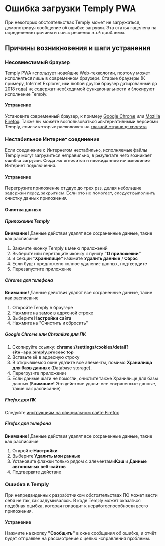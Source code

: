 # Ошибка загрузки Temply PWA

[tags]: # (пробл, груз, ошиб, не, критич, фатал, поддерж, совмести, очист, удал, кеш, кэш, куки, cache, cookie, стер)
При некоторых обстоятельствах Temply может не загружаться, демонстрируя сообщение об ошибке загрузки.
Эта статья нацелена на определение причины и поиск решения этой проблемы.

## Причины возникновения и шаги устранения
### Несовместимый браузер
Temply PWA использует новейшие Web-технологии, поэтому может исполняться лишь в современном браузере. Старые браузеры (К примеру, Internet Explorer, или любой другой браузер датированный до 2018 года) не содержат необходимой функциональности и блокируют исполнение Temply.

#### Устранение
Установите современный браузер, к примеру [Google Chrome](https://chrome.com) или [Mozilla Firefox](https://firefox.com). Также вы можете воспользоваться альтернативными версиями Temply, список которых расположен на [главной странице проекта](/).

### Нестабильное Интернет соединение
Если соединение с Интернетом нестабильно, исполняемые файлы Temply могут загрузиться неправильно, в результате чего возникает ошибка загрузки. Сюда же относится и неожиданное исчезновение Интернет подключения.

#### Устранение
Перегрузите приложение от двух до трех раз, делая небольшие задержки перед закрытием. Если это не помогает, следует выполнить очистку данных приложения.

#### Очистка данных
##### Приложение Temply
**Внимание!** Данные действия удалят все сохраненные данные, такие как расписание
1. Зажмите иконку Temply в меню приложений
2. Выберите или перетащите иконку к пункту **"О приложении"**
3. В секции **"Хранилище"** нажмите **Удалить данные** / **Сброс**
4. Если будет предложено полное удаление данных, подтвердите
5. Перезапустите приложение

##### Chrome для телефона
**Внимание!** Данные действия удалят все сохраненные данные, такие как расписание
1. Откройте Temply в браузере
2. Нажмите на замок в адресной строке
3. Выберите **Настройки сайта**
4. Нажмите на "Очистить и сбросить"

##### Google Chrome или Chromium для ПК
1. Скопируйте ссылку: **chrome://settings/cookies/detail?site=app.temply.procsec.top**
2. Вставьте её в адресную строку
3. В открывшемся окне удалите все элементы, помимо **Хранилища для базы данных** (Database storage).
4. Перегрузите приложение
5. Если данные шаги не помогли, очистите также Хранилище для базы данных (**Внимание!** Это действие удалит все сохраненные данные, такие как расписание)

##### Firefox для ПК
Следуйте [инструкциям на официальном сайте Firefox](https://support.mozilla.org/ru/kb/api-hranilisha-nekotorye-veb-sajty-hotyat-dobavlya)

##### Firefox для телефона
**Внимание!** Данные действия удалят все сохраненные данные, такие как расписание
1. Откройте **Настройки**
2. Выберите **Удалить мои данные**
3. Установите флажки только рядом с элементами**Кэш** и **Данные автономных веб-сайтов**
4. Подтвердите действие

### Ошибка в Temply
При непредвиденных разработчиком обстоятельствах ПО может вести себя не так, как задумывалось. В коде Temply может оказаться подобная ошибка, которая приводит к неработоспособности всего приложения.

#### Устранение
Нажмите на кнопку **"Сообщить"** в окне сообщения об ошибке, и отчёт будет отправлен на рассмотрение с целью исправления проблемы.